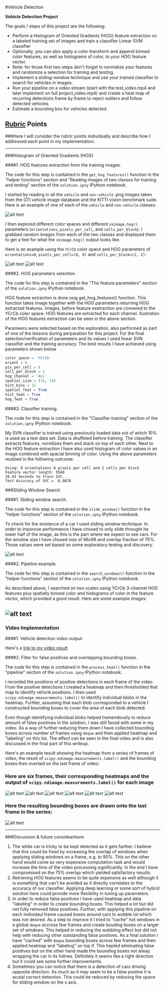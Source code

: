 #Vehicle Detection

**Vehicle Detection Project**

The goals / steps of this project are the following:

* Perform a Histogram of Oriented Gradients (HOG) feature extraction on a labeled training set of images and train a classifier Linear SVM classifier
* Optionally, you can also apply a color transform and append binned color features, as well as histograms of color, to your HOG feature vector. 
* Note: for those first two steps don't forget to normalize your features and randomize a selection for training and testing.
* Implement a sliding-window technique and use your trained classifier to search for vehicles in images.
* Run your pipeline on a video stream (start with the test_video.mp4 and later implement on full project_video.mp4) and create a heat map of recurring detections frame by frame to reject outliers and follow detected vehicles.
* Estimate a bounding box for vehicles detected.

[//]: # (Image References)
[image1]: ./output_images/car_notcar.png
[image2]: ./output_images/HOG_example_car.jpg
[image3]: ./output_images/HOG_example_notcar.jpg
[image4]: ./output_images/sliding_windows.jpg
[image5]: ./output_images/sliding_window.jpg
[image6]: ./output_images/video_frame1.png
[image7]: ./output_images/video_frame2.png
[image8]: ./output_images/video_frame3.png
[image9]: ./output_images/video_frame4.png
[image10]: ./output_images/video_frame5.png
[image11]: ./output_images/video_frame6.png
[video1]: ./project_video.mp4

## [Rubric](https://review.udacity.com/#!/rubrics/513/view) Points
###Here I will consider the rubric points individually and describe how I addressed each point in my implementation.  

---
###Histogram of Oriented Gradients (HOG)

####1. HOG features extraction from the training images.

The code for this step is contained in the `get_hog_features()` function in the "helper functions" section and "Reading images of two classes for training and testing" section of the `solution.ipny` IPython notebook.

I started by reading in all the `vehicle` and `non-vehicle` .png images taken from the GTI vehicle image database and the KITTI vision benchmark suite. Here is an example of one of each of the `vehicle` and `non-vehicle` classes:

![alt text][image1]

I then explored different color spaces and different `skimage.hog()` parameters (`orientations`, `pixels_per_cell`, and `cells_per_block`).  I grabbed random images from each of the two classes and displayed them to get a feel for what the `skimage.hog()` output looks like.

Here is an example using the `YCrCb` color space and HOG parameters of `orientations=8`, `pixels_per_cell=(8, 8)` and `cells_per_block=(2, 2)`:


![alt text][image2]
![alt text][image3]

####2. HOG parameters selection.

The code for this step is contained in the "The feature parameters" section of the `solution.ipny` IPython notebook.

HOG feature extraction is done usig get_hog_features() function. This function takes image together with the HOG parameters returning HOG extracted features. Images, before feature exetraction are convered to the YCrCb color space. HOG features are extracted for each channel. Ilustration of the HOG features extraction can be seen in the above section.

Parameers were selected based on the exploration, also performed as part of one of the lessons during perparation for this project. For the final selection/verification of parameters and its values I used linear SVN classifier and the training accuracy. The best results I have achieved using parameters shown below

```python
color_space = 'YCrCb'
orient = 8
pix_per_cell = 8
cell_per_block = 2
hog_channel = 'ALL'
spatial_size = (16, 16)
hist_bins = 32
spatial_feat = True
hist_feat = True
hog_feat = True
```

####3. Classifier training.

The code for this step is contained in the "Classifier training" section of the `solution.ipny` IPython notebook.

My SVN classifier is trained using previously loaded data out of which 10% is used as a test data set. Data is shuffeled before training. The classifier extracts features, normlizes them and stack on top of each other. Next to the HOG feature extraction I have also used histogram of color values in an image combined with spacial binning of color. Using the above parameters reulsted in the following outcome:

```
Using: 8 orientations 8 pixels per cell and 2 cells per block
Feature vector length: 5568
16.43 Seconds to train SVC...
Test Accuracy of SVC =  0.9876
```

###Sliding Window Search

####1. Sliding window search.

The code for this step is contained in the `slide_window()` function in the "helper functions" section of the `solution.ipny` IPython notebook.

To check for the existance of a car I used sliding window technique. In order to imporove performance I have chosed to only slide throught he lower half of the image, as this is the part where we expect to see cars. For the window size I have chosed size of 96x96 and overlap fraction of 75%. Those values were set based on some exploratory testing and discovery.

![alt text][image4]

####2. Pipeline example.

The code for this step is contained in the `search_windows()` function in the "helper functions" section of the `solution.ipny` IPython notebook.

As described above, I searched on two scales using YCrCb 3-channel HOG features plus spatially binned color and histograms of color in the feature vector, which provided a good result. Here are some example images:

![alt text][image5]
---

### Video Implementation

####1. Vehicle detection video output.

Here's a [link to my video result](https://www.dropbox.com/s/5ksq88r2gncd2j8/result_project_video.mp4?dl=0)


####2. Filter for false positives and overlapping bounding boxes.

The code for this step is contained in the `process_heat()` function in the "pipeline" section of the `solution.ipny` IPython notebook.

I recorded the positions of positive detections in each frame of the video.  From the positive detections I created a heatmap and then thresholded that map to identify vehicle positions.  I then used `scipy.ndimage.measurements.label()` to identify individual blobs in the heatmap. Furhter, assuming that each blob corresponded to a vehicle I constructed bounding boxes to cover the area of each blob detected.

Even though identifying individual blobs helped tremendously to reduce amount of false positives in the solution, I was still faced with some in my video. As a way of further reducing them down I have collected bounding boxes across number of frames using `deque` and then applied heatmap and "labeling" on this list. The effect can be seen in the final video and is also discussed in the final part of this writeup.

Here's an example result showing the heatmap from a series of frames of video, the result of `scipy.ndimage.measurements.label()` and the bounding boxes then overlaid on the last frame of video:

### Here are six frames, their corresponding heatmaps and the output of `scipy.ndimage.measurements.label()` for each image

![alt text][image6]
![alt text][image7]
![alt text][image8]
![alt text][image9]
![alt text][image10]
![alt text][image11]

### Here the resulting bounding boxes are drawn onto the last frame in the series:
![alt text][image7]



---

###Discussion & future consideartions

1. The white car is tricky to be kept detected as it gets farther. I believe that this could be fixed by increasing the overlap of windows when applying sliding windows on a frame, e.g. to 90%. This on the other hand would come as very expensive computation task and would increase the time of the video processing significantly. In the end I have compromised on the 75% overlap which yielded satisfactory results.
2. Retrieving HOG features seems to be quite expensive as well although it is something that can't be avoided as it directly correlates to the accuracy of our classifier. Applying deep learning or some sort of hybrid solution here could provide more flexibility in tuning up parameters.
3. In order to reduce false positives I have used heatmap and data "labeling" in order to create bounding boxes. This helped a lot but did not fully removed false positives. Further, with applying this pipeline on each individaul frame caused boxes around cars to wobble lot which was not desired. As a step to improve it I tried to "cache" hot windows in a global `deque` accross few frames and create bouding boxes on a larger set of windows. This helped in reducing the wobbling effect but did not help with reducing other outstanding false positives. As a final solution I have "cached" with `deque` bounding boxes across few frames and then applied heatmap and "labeling" on top if. This hepled eliminating false positives but on the other hand made the bounding boxes not alway wrapping the car in its fullnes. Definitely it seems like a right direction but it could see some further improvements.
4. Sometimes you can notice that there is a detection of cars driving opposite direction. As much as it may seem to be a false postive it is acutal correct detection. This could be reduced by reducing the space for sliding window on the x axis.
